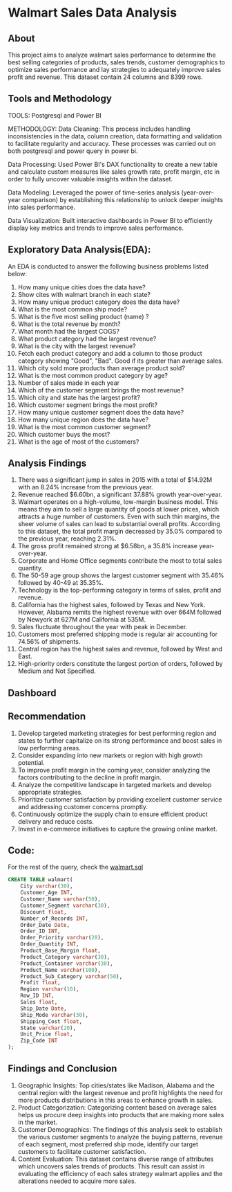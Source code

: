 # Walmart Sales Data Analysis
## About
This project aims to analyze walmart sales performance to determine the best selling categories of products, sales trends, customer demographics to optimize sales performance and lay strategies to adequately improve sales profit and revenue.
This dataset contain 24 columns and 8399 rows.

## Tools and Methodology

TOOLS: Postgresql and Power BI

METHODOLOGY:
Data Cleaning: This process includes handling inconsistencies in the data, column creation, data formatting and validation to facilitate regularity and accuracy. These processes was carried out on  both postgresql and power query in power bi.

Data Processing: Used Power BI's DAX functionality to create a new table and calculate custom measures like sales growth rate, profit margin, etc in order to fully uncover valuable insights within the dataset.

Data Modeling: Leveraged the power of time-series analysis (year-over-year comparison) by establishing this relationship to unlock deeper insights into sales performance. 

Data Visualization: Built  interactive dashboards in Power BI to efficiently display key metrics and trends to improve sales performance.  

## Exploratory Data Analysis(EDA): 
An EDA is conducted to answer the following business problems listed below:

1. How many unique cities does the data have?
2. Show cites with walmart branch in each state?
3. How many unique product category does the data have?
4. What is the most common ship mode?
5. What is the five most selling product (name) ?
6. What is the total revenue by month?
7. What month had the largest COGS?
8. What product category had the largest revenue?
9. What is the city with the largest revenue?
10. Fetch each product category and add a column to those product category showing "Good", "Bad". Good if its greater than average sales.
11. Which city sold more products than average product sold?
12. What is the most common product category by age?
13. Number of sales made in each year
14. Which of the customer segment brings the most revenue?
15. Which city and state has the largest profit?
16. Which customer segment brings the most profit?
17. How many unique customer segment does the data have?
18. How many unique region does the data have?
19. What is the most common customer segment?
20. Which customer buys the most?
21. What is the age of most of the customers?

## Analysis Findings
1. There was a significant jump in sales in 2015 with a total of  $14.92M with an 8.24% increase from the previous year. 
2. Revenue reached $6.60bn, a significant 37.88% growth year-over-year.
3. Walmart operates on a high-volume, low-margin business model. This means they aim to sell a large quantity of goods at lower prices, which attracts a huge number of customers. Even with such thin margins, the sheer volume of sales can lead to substantial overall profits. According to this dataset, the total profit margin decreased by 35.0% compared to the previous year, reaching 2.31%.
4. The gross profit remained strong at $6.58bn, a 35.8% increase year-over-year.
5.  Corporate and Home Office segments contribute the most to total sales quantity.
6. The 50-59 age group shows the largest customer segment with 35.46% followed by 40-49 at 35.35%.
7. Technology is the top-performing category in terms of sales, profit and revenue.
8. California has the highest sales, followed by Texas and New York. However, Alabama remits the highest revenue with over 664M followed by Newyork at 627M and  California at 535M.
9. Sales fluctuate throughout the year with peak in December.
10. Customers most preferred shipping mode is regular air accounting for 74.56% of shipments.
11. Central region has the highest sales and revenue, followed by West and East.
12. High-priority orders constitute the largest portion of orders, followed by Medium and Not Specified.
    
## Dashboard



## Recommendation
1. Develop targeted marketing strategies for best performing region and states to further capitalize on its strong performance and boost sales in low performing areas.
2. Consider expanding into new markets or region with high growth potential.
3. To improve profit margin in the coming year, consider analyzing the factors contributing to the decline in profit margin.
4. Analyze the competitive landscape in targeted markets and develop appropriate strategies.
5. Prioritize customer satisfaction by providing excellent customer service and addressing customer concerns promptly.
6. Continuously optimize the supply chain to ensure efficient product delivery and reduce costs.
7. Invest in e-commerce initiatives to capture the growing online market.


## Code:
For the rest of the query, check the [walmart.sql](https://github.com/JoyIbe/Walamart-Sales-Analysis/blob/main/walmart.sql)
```sql
CREATE TABLE walmart( 
	City varchar(30),
	Customer_Age INT,
	Customer_Name varchar(50),
	Customer_Segment varchar(30),
	Discount float,
	Number_of_Records INT,
	Order_Date Date,
	Order_ID INT,
	Order_Priority varchar(20),
	Order_Quantity INT,
	Product_Base_Margin float,
	Product_Category varchar(30),
	Product_Container varchar(30),
	Product_Name varchar(100),
	Product_Sub_Category varchar(50),
	Profit float,
	Region varchar(10),
	Row_ID INT,
	Sales float,
	Ship_Date Date,
	Ship_Mode varchar(30),
	Shipping_Cost float,
	State varchar(20),
	Unit_Price float,
	Zip_Code INT
);
```
## Findings and Conclusion
1. Geographic Insights: Top cities/states like Madison, Alabama and the central region with the largest revenue and profit highlights the need for more products distributions in this areas to enhance growth in sales.
2. Product Categorization: Categorizing content based on average sales helps us procure deep insights into products that are making more sales in the market.
3. Customer Demographics: The findings of this analysis seek to establish the various customer segments to analyze the buying patterns, revenue of each segment, most preferred ship mode, identify our target customers to facilitate customer satisfaction.
4. Content Evaluation: This dataset contains diverse range of attributes which uncovers sales trends of products. This result can assist in evaluating the efficiency of each sales strategy walmart applies and the alterations needed to acquire more sales.


